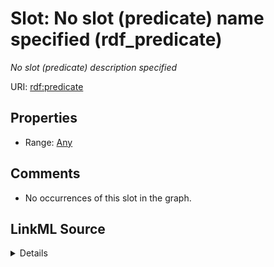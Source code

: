 

# Slot: No slot (predicate) name specified (rdf_predicate)


_No slot (predicate) description specified_







URI: [rdf:predicate](http://www.w3.org/1999/02/22-rdf-syntax-ns#predicate)



<!-- no inheritance hierarchy -->








## Properties

* Range: [Any](../classes/Any.md)





## Comments

* No occurrences of this slot in the graph.



## LinkML Source

<details>

```yaml
name: rdf_predicate
description: No slot (predicate) description specified
title: No slot (predicate) name specified
comments:
- No occurrences of this slot in the graph.
from_schema: sawgraph-kg
rank: 1000
domain: rdf_Statement
slot_uri: rdf:predicate
alias: rdf_predicate
range: Any

```
</details>